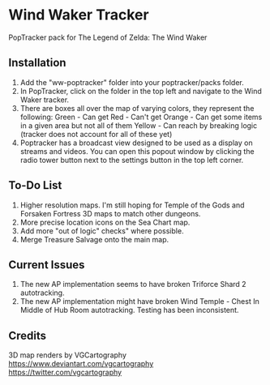 # Wind Waker Tracker

PopTracker pack for The Legend of Zelda: The Wind Waker

## Installation

1. Add the "ww-poptracker" folder into your poptracker/packs folder.
2. In PopTracker, click on the folder in the top left and navigate to the Wind Waker tracker.
3. There are boxes all over the map of varying colors, they represent the following: 
    Green - Can get
    Red - Can't get
    Orange - Can get some items in a given area but not all of them
    Yellow - Can reach by breaking logic (tracker does not account for all of these yet)
4. Poptracker has a broadcast view designed to be used as a display on streams and videos. You can open this popout window by clicking the radio tower button next to the settings button in the top left corner.

## To-Do List

1. Higher resolution maps. I'm still hoping for Temple of the Gods and Forsaken Fortress 3D maps to match other dungeons.
2. More precise location icons on the Sea Chart map.
3. Add more "out of logic" checks" where possible.
4. Merge Treasure Salvage onto the main map.

## Current Issues

1. The new AP implementation seems to have broken Triforce Shard 2 autotracking.
2. The new AP implementation might have broken Wind Temple - Chest In Middle of Hub Room autotracking. Testing has been inconsistent.

## Credits

3D map renders by VGCartography
	https://www.deviantart.com/vgcartography
	https://twitter.com/vgcartography